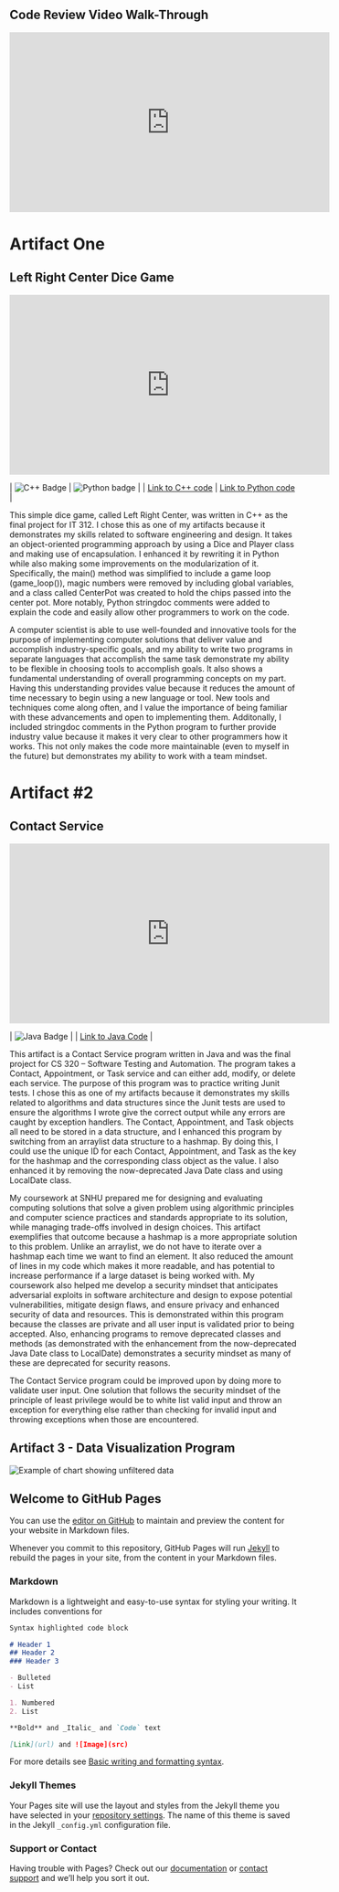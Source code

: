 ## Code Review Video Walk-Through

<iframe width="560" height="315" src="https://www.youtube.com/embed/7a2_fYmdmN8" title="YouTube video player" frameborder="0" allow="accelerometer; autoplay; clipboard-write; encrypted-media; gyroscope; picture-in-picture" allowfullscreen></iframe>

# Artifact One
## Left Right Center Dice Game

<iframe width="560" height="315" src="https://www.youtube.com/embed/6jw0K0i3e68" title="YouTube video player" frameborder="0" allow="accelerometer; autoplay; clipboard-write; encrypted-media; gyroscope; picture-in-picture" allowfullscreen></iframe>

| ![C++ Badge](https://img.shields.io/badge/C++-00599C?style=flat-square&logo=C%2B%2B&logoColor=white) | ![Python badge](https://img.shields.io/badge/Python-14354C?style=for-the-badge&logo=python&logoColor=white) |
| [Link to C++ code](https://github.com/kerrsr1/CPlusPlusLRCDiceGame) | [Link to Python code](https://github.com/kerrsr1/PythonLeftRightCenterDiceGame) |

This simple dice game, called Left Right Center, was written in C++ as the final project for IT 312. I chose this as one of my artifacts because it demonstrates my skills related to software engineering and design. It takes an object-oriented programming approach by using a Dice and Player class and making use of encapsulation. I enhanced it by rewriting it in Python while also making some improvements on the modularization of it. Specifically, the main() method was simplified to include a game loop (game_loop()), magic numbers were removed by including global variables, and a class called CenterPot was created to hold the chips passed into the center pot. More notably, Python stringdoc comments were added to explain the code and easily allow other programmers to work on the code.

A computer scientist is able to use well-founded and innovative tools for the purpose of implementing computer solutions that deliver value and accomplish industry-specific goals, and my ability to write two programs in separate languages that accomplish the same task demonstrate my ability to be flexible in choosing tools to accomplish goals. It also shows a fundamental understanding of overall programming concepts on my part. Having this understanding provides value because it reduces the amount of time necessary to begin using a new language or tool. New tools and techniques come along often, and I value the importance of being familiar with these advancements and open to implementing them. Additonally, I included stringdoc comments in the Python program to further provide industry value because it makes it very clear to other programmers how it works. This not only makes the code more maintainable (even to myself in the future) but demonstrates my ability to work with a team mindset.

# Artifact #2
## Contact Service

<iframe width="560" height="315" src="https://www.youtube.com/embed/jC50iVC-uW8" title="YouTube video player" frameborder="0" allow="accelerometer; autoplay; clipboard-write; encrypted-media; gyroscope; picture-in-picture" allowfullscreen></iframe>

| ![Java Badge](https://img.shields.io/badge/Java-ED8B00?style=for-the-badge&logo=java&logoColor=white) | 
| [Link to Java Code](https://github.com/kerrsr1/JavaContactService) |

This artifact is a Contact Service program written in Java and was the final project for CS 320 – Software Testing and Automation. The program takes a Contact, Appointment, or Task service and can either add, modify, or delete each service. The purpose of this program was to practice writing Junit tests. I chose this as one of my artifacts because it demonstrates my skills related to algorithms and data structures since the Junit tests are used to ensure the algorithms I wrote give the correct output while any errors are caught by exception handlers. The Contact, Appointment, and Task objects all need to be stored in a data structure, and I enhanced this program by switching from an arraylist data structure to a hashmap. By doing this, I could use the unique ID for each Contact, Appointment, and Task as the key for the hashmap and the corresponding class object as the value. I also enhanced it by removing the now-deprecated Java Date class and using LocalDate class.

My coursework at SNHU prepared me for designing and evaluating computing solutions that solve a given problem using algorithmic principles and computer science practices and standards appropriate to its solution, while managing trade-offs involved in design choices. This artifact exemplifies that outcome because a hashmap is a more appropriate solution to this problem. Unlike an arraylist, we do not have to iterate over a hashmap each time we want to find an element. It also reduced the amount of lines in my code which makes it more readable, and has potential to increase performance if a large dataset is being worked with. My coursework also helped me develop a security mindset that anticipates adversarial exploits in software architecture and design to expose potential vulnerabilities, mitigate design flaws, and ensure privacy and enhanced security of data and resources. This is demonstrated within this program because the classes are private and all user input is validated prior to being accepted. Also, enhancing programs to remove deprecated classes and methods (as demonstrated with the enhancement from the now-deprecated Java Date class to LocalDate) demonstrates a security mindset as many of these are deprecated for security reasons.

The Contact Service program could be improved upon by doing more to validate user input. One solution that follows the security mindset of the principle of least privilege would be to white list valid input and throw an exception for everything else rather than checking for invalid input and throwing exceptions when those are encountered.

## Artifact 3 - Data Visualization Program

![Example of chart showing unfiltered data](/kerrsr1/DashboardUnfilteredData.png)

## Welcome to GitHub Pages

You can use the [editor on GitHub](https://github.com/kerrsr1/kerrsr1.github.io/edit/main/README.md) to maintain and preview the content for your website in Markdown files.

Whenever you commit to this repository, GitHub Pages will run [Jekyll](https://jekyllrb.com/) to rebuild the pages in your site, from the content in your Markdown files.

### Markdown

Markdown is a lightweight and easy-to-use syntax for styling your writing. It includes conventions for

```markdown
Syntax highlighted code block

# Header 1
## Header 2
### Header 3

- Bulleted
- List

1. Numbered
2. List

**Bold** and _Italic_ and `Code` text

[Link](url) and ![Image](src)
```

For more details see [Basic writing and formatting syntax](https://docs.github.com/en/github/writing-on-github/getting-started-with-writing-and-formatting-on-github/basic-writing-and-formatting-syntax).

### Jekyll Themes

Your Pages site will use the layout and styles from the Jekyll theme you have selected in your [repository settings](https://github.com/kerrsr1/kerrsr1.github.io/settings/pages). The name of this theme is saved in the Jekyll `_config.yml` configuration file.

### Support or Contact

Having trouble with Pages? Check out our [documentation](https://docs.github.com/categories/github-pages-basics/) or [contact support](https://support.github.com/contact) and we’ll help you sort it out.
